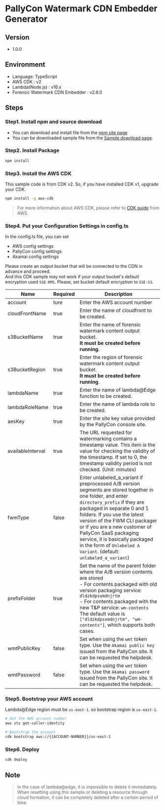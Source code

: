 # PallyCon Watermark CDN Embedder Generator

## Version
- 1.0.0

## Environment
- Language: TypeScript
- AWS CDK : v2
- Lambda(Node.js) : v16.x
- Forensic Watermark CDN Embedder : v2.6.0

## Steps
### Step1. Install npm and source download
- You can download and install file from the [npm site page](https://nodejs.org/en/download) 
- You can be downloaded sample file from the [Sample download page](https://pallycon.com/docs/en/forensic-watermarking/getting-started/fwm-downloads).

### Step2. Install Package
```bash
npm install
```

### Step3. Install the AWS CDK
This sample code is from CDK v2. So, if you have installed CDK v1, upgrade your CDK.
```bash
npm install -g aws-cdk
```
> For more information about AWS CDK, please refer to [CDK guide](https://docs.aws.amazon.com/cdk/v2/guide/getting_started.html#getting_started_install) from AWS.



### Step4. Put your Configuration Settings in config.ts
In the config.ts file, you can set
- AWS config settings
- PallyCon config settings
- Akamai config settings

Please create an output bucket that will be connected to the CDN in advance and proceed.  
And this CDK sample may not work if your output bucket's default encryption used `SSE-KMS`. 
Please, set bucket default encryption to `SSE-S3`.

| Name              | Required | Description                                                                                                                                                                                                                                                                                                                                                                                             |
|-------------------|----------|---------------------------------------------------------------------------------------------------------------------------------------------------------------------------------------------------------------------------------------------------------------------------------------------------------------------------------------------------------------------------------------------------------|
| account           | ture     | Enter the AWS account number                                                                                                                                                                                                                                                                                                                                                                            |
| cloudFrontName    | true     | Enter the name of cloudfront to be created.                                                                                                                                                                                                                                                                                                                                                             |
| s3BucketName      | true     | Enter the name of forensic watermark content output bucket. <br/> **It must be created before running**.                                                                                                                                                                                                                                                                                                |
| s3BucketRegion    | true     | Enter the region of forensic watermark content output bucket. <br/> **It must be created before running**.                                                                                                                                                                                                                                                                                              |
| lambdaName        | true     | Enter the name of lambda@Edge function to be created.                                                                                                                                                                                                                                                                                                                                                   |
| lambdaRoleName    | true     | Enter the name of lambda role to be created.                                                                                                                                                                                                                                                                                                                                                            |
| aesKey            | true     | Enter the site key value provided by the PallyCon console site.                                                                                                                                                                                                                                                                                                                                         |
| availableInterval | true     | The URL requested for watermarking contains a timestamp value. This item is the value for checking the validity of the timestamp. If set to 0, the timestamp validity period is not checked. (Unit: minutes)                                                                                                                                                                                            |
| fwmType           | false    | Enter unlabeled_a_variant if preprocessed A/B version segments are stored together in one folder, and enter `directory_prefix` if they are packaged in separate 0 and 1 folders. If you use the latest version of the FWM CLI packager or if you are a new customer of PallyCon SaaS packaging service, it is basically packaged in the form of `Unlabeled A Variant`. (default: `unlabeled_a_variant`) |
| prefixFolder      | true     | Set the name of the parent folder where the A/B version contents are stored<br/> - For contents packaged with old version packaging service: `dldzkdpsxmdnjrtm`<br/> - For contents packaged with the new T&P service: `wm-contents` <br/> The default value is `["dldzkdpsxmdnjrtm", "wm-contents"]`, which supports both cases.                                                                       |
| wmtPublicKey      | false    | Set when using the `wmt` token type. Use the `Akamai public key` issued from the PallyCon site. It can be requested the helpdesk.                                                                                                                                                                                                                                                                       |
| wmtPassword       | false    | Set when using the `wmt` token type. Use the `Akamai password` issued from the PallyCon site. It can be requested the helpdesk.                                                                                                                                                                                                                                                                         |

### Step5. Bootstrap your AWS account
Lambda@Edge region must be `us-east-1`. so bootstrap region is `us-east-1`.
```bash
# Get the AWS account number
aws sts get-caller-identity

# Bootstrap the account
cdk bootstrap aws://{{ACCOUNT-NUMBER}}/us-east-1
```

### Step6. Deploy
```bash
cdk deploy
```

## Note
> In the case of lambda@edge, it is impossible to delete it immediately.   
> When resetting using this sample or deleting a resource through cloud formation, it can be completely deleted after a certain period of time.
> 